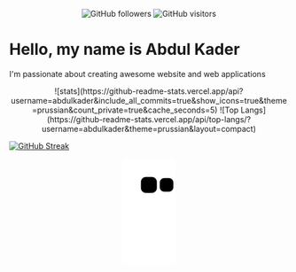 <div align=center>
  
![GitHub followers](https://img.shields.io/github/followers/abdulkader?logo=github) 
![GitHub visitors](https://visitor-badge-reloaded.herokuapp.com/badge?page_id=abdulkader.visitor.badge.reloaded&logo=github)

</div>

# Hello, my name is Abdul Kader

I'm passionate about creating awesome website and web applications

<div align=center>
![stats](https://github-readme-stats.vercel.app/api?username=abdulkader&include_all_commits=true&show_icons=true&theme=prussian&count_private=true&cache_seconds=5)
![Top Langs](https://github-readme-stats.vercel.app/api/top-langs/?username=abdulkader&theme=prussian&layout=compact)

</div>

[![GitHub Streak](https://github-readme-streak-stats.herokuapp.com?user=abdulkader&theme=dark&hide_border=true&date_format=M%20j%5B%2C%20Y%5D)](https://git.io/streak-stats)
<p align=center><img align="center" src="https://raw.githubusercontent.com/abdulkader/abdulkader/output/github-contribution-grid.svg" /></p>